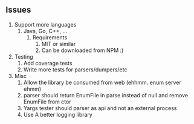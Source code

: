 ## Issues

1.  Support more languages
    1.  Java, Go, C++, ...
        1.  Requirements
            1.  MIT or similar
            2.  Can be downloaded from NPM :)
2.  Testing
    1.  Add coverage tests
    2.  Write more tests for parsers/dumpers/etc
3.  Misc
    1.  Allow the library be consumed from web (ehhmm..enum server ehmm)
    2.  parser should return EnumFile in parse instead of null and remove EnumFile from ctor
    3.  Yargs tester should parser as api and not an external process
    4.  Use A better logging library
